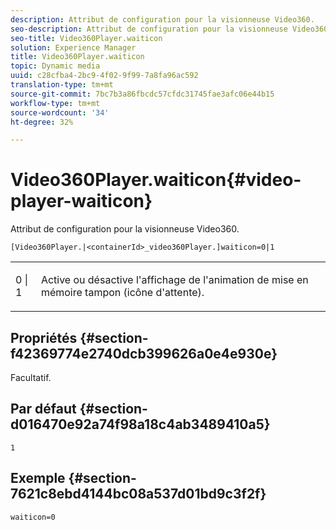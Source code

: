 ```yaml
---
description: Attribut de configuration pour la visionneuse Video360.
seo-description: Attribut de configuration pour la visionneuse Video360.
seo-title: Video360Player.waiticon
solution: Experience Manager
title: Video360Player.waiticon
topic: Dynamic media
uuid: c28cfba4-2bc9-4f02-9f99-7a8fa96ac592
translation-type: tm+mt
source-git-commit: 7bc7b3a86fbcdc57cfdc31745fae3afc06e44b15
workflow-type: tm+mt
source-wordcount: '34'
ht-degree: 32%

---
```



# Video360Player.waiticon{#video-player-waiticon}

Attribut de configuration pour la visionneuse Video360.

`[Video360Player.|<containerId>_video360Player.]waiticon=0|1`

<table id="table_C616483932C2482CA9794DDD7313FD7C"> 
 <tbody> 
  <tr> 
   <td colname="col1"> <p> <span class="codeph"> 0 | 1</span> </p> </td> 
   <td colname="col2"> <p> Active ou désactive l'affichage de l'animation de mise en mémoire tampon (icône d'attente). </p> </td> 
  </tr> 
 </tbody> 
</table>

## Propriétés {#section-f42369774e2740dcb399626a0e4e930e}

Facultatif.

## Par défaut {#section-d016470e92a74f98a18c4ab3489410a5}

`1`

## Exemple {#section-7621c8ebd4144bc08a537d01bd9c3f2f}

```
waiticon=0
```

